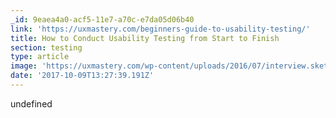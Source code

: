 ```yaml
---
_id: 9eaea4a0-acf5-11e7-a70c-e7da05d06b40
link: 'https://uxmastery.com/beginners-guide-to-usability-testing/'
title: How to Conduct Usability Testing from Start to Finish
section: testing
type: article
image: 'https://uxmastery.com/wp-content/uploads/2016/07/interview.sketch.jpg'
date: '2017-10-09T13:27:39.191Z'
---
```

undefined

